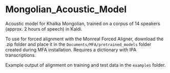 # Mongolian_Acoustic_Model

Acoustic model for Khalka Mongolian, trained on a corpus of 14 speakers (approx. 2 hours of speech) in Kaldi. 

To use for forced alignment with the Monreal Forced Aligner, download the .zip folder and place it in the `Documents/MFA/pretrained_models` folder created during MFA installation. Requires a dictionary with IPA transcriptions. 


Example output of alignment on training and test data in the `examples` folder.
